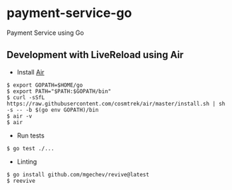 # payment-service-go
Payment Service using Go

## Development with LiveReload using Air

* Install [Air](https://github.com/cosmtrek/air)
```shell
$ export GOPATH=$HOME/go
$ export PATH="$PATH:$GOPATH/bin"
$ curl -sSfL https://raw.githubusercontent.com/cosmtrek/air/master/install.sh | sh -s -- -b $(go env GOPATH)/bin
$ air -v
$ air
```

* Run tests
```shell
$ go test ./...
```

* Linting
```shell
$ go install github.com/mgechev/revive@latest
$ reevive
```